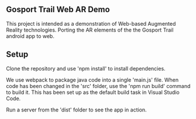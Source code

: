 ## Gosport Trail Web AR Demo

This project is intended as a demonstration of Web-based Augmented Reality technologies. Porting the AR elements of the the Gosport Trail android app to web.

## Setup

Clone the repository and use 'npm install' to install dependencies. 

We use webpack to package java code into a single 'main.js' file. When code has been changed in the 'src' folder, use the 'npm run build' command to build it. This has been set up as the default build task in Visual Studio Code.

Run a server from the 'dist' folder to see the app in action.